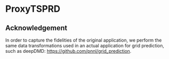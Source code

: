 # ProxyTSPRD

## Acknowledgement

In order to capture the fidelities of the original application, we perform the same data transformations used in an actual application for grid prediction, such as deepDMD: https://github.com/pnnl/grid_prediction.
